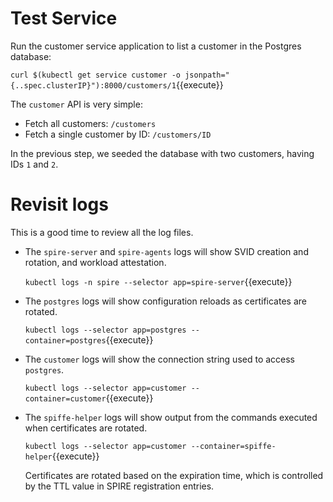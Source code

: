 # Test Service

Run the customer service application to list a customer in the Postgres database:

`curl $(kubectl get service customer -o jsonpath="{..spec.clusterIP}"):8000/customers/1`{{execute}}

The `customer` API is very simple:

+ Fetch all customers: `/customers`
+ Fetch a single customer by ID: `/customers/ID`

In the previous step, we seeded the database with two customers, having IDs `1` and
`2`.

# Revisit logs

This is a good time to review all the log
files.

+ The `spire-server` and `spire-agents` logs will show SVID creation and rotation, and
  workload attestation.
  
  `kubectl logs -n spire --selector app=spire-server`{{execute}}

+ The `postgres` logs will show configuration reloads as certificates are rotated.
  
  `kubectl logs --selector app=postgres --container=postgres`{{execute}}

+ The `customer` logs will show the connection string used to access `postgres`.
  
  `kubectl logs --selector app=customer --container=customer`{{execute}}

+ The `spiffe-helper` logs will show output from the commands executed when
  certificates are rotated.
  
  `kubectl logs --selector app=customer --container=spiffe-helper`{{execute}}

  Certificates are rotated based on the expiration time, which is controlled
  by the TTL value in SPIRE registration entries.
